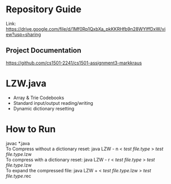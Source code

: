 # Repository Guide
Link: https://drive.google.com/file/d/1Mf0Rp1QxbXa_pkKKRHfb9n28WYlffDxW/view?usp=sharing<br>

## Project Documentation
https://github.com/cs1501-2241/cs1501-assignment3-markkraus<br>

# LZW.java
- Array & Trie Codebooks<br>
- Standard input/output reading/writing<br>
- Dynamic dictionary resetting<br>

# How to Run
javac *.java<br>
To Compress without a dictionary reset: java LZW - n < _test file.type_ > _test file.type_.lzw <br>
To compress with a dictionary reset:    java LZW - r < _test file.type_ > _test file.type_.lzw <br>
To expand the compressed file:          java LZW + < _test file.type_.lzw > _test file.type_.rec <br>
